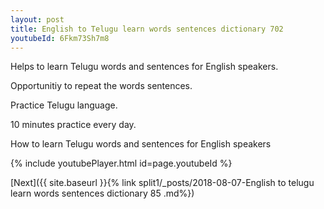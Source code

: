 ```yaml
---
layout: post
title: English to Telugu learn words sentences dictionary 702 
youtubeId: 6Fkm73Sh7m8
---
```

 
 
Helps to learn Telugu words and sentences for English speakers.

Opportunitiy to repeat the words sentences. 

Practice Telugu language. 
 
10 minutes practice every day. 
 
How to learn Telugu words and sentences for English speakers 
 
{% include youtubePlayer.html id=page.youtubeId %}
 
 
[Next]({{ site.baseurl }}{% link  split1/_posts/2018-08-07-English to telugu learn words sentences dictionary 85 .md%})
 
